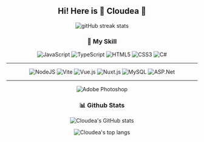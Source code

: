 ## <div align="center">Hi! Here is :herb: **Cloudea** :herb:</div> 

<p align="center">
  <img src="http://github-readme-streak-stats.herokuapp.com?user=CloudeaSoft&hide_border=true&date_format=M%20j%5B%2C%20Y%5D"  alt="gitHub streak stats"/>
</p>

### <div align="center">:herb: My Skill</div>

<p align="center">
  <img src="https://img.shields.io/badge/javascript-%23323330.svg?style=for-the-badge&logo=javascript&logoColor=%23F7DF1E" alt="JavaScript">
  <img src="https://img.shields.io/badge/typescript-%23007ACC.svg?style=for-the-badge&logo=typescript&logoColor=white" alt="TypeScript">
  <img src="https://img.shields.io/badge/html5-%23E34F26.svg?style=for-the-badge&logo=html5&logoColor=white" alt="HTML5">
  <img src="https://img.shields.io/badge/css3-%231572B6.svg?style=for-the-badge&logo=css3&logoColor=white" alt="CSS3">
  <img src="https://img.shields.io/badge/c%23-%23663399.svg?style=for-the-badge&logo=csharp&logoColor=white" alt="C#">
</p>

<hr>

<p align="center">
  <img src="https://img.shields.io/badge/node.js-6DA55F?style=for-the-badge&logo=node.js&logoColor=white" alt="NodeJS">
  <img src="https://img.shields.io/badge/Vite-B73BFE?style=for-the-badge&logo=vite&logoColor=FFD62E" alt="Vite">
  <img src="https://img.shields.io/badge/vuejs-%2335495e.svg?style=for-the-badge&logo=vuedotjs&logoColor=%234FC08D" alt="Vue.js">
  <img src="https://img.shields.io/badge/nuxtjs-%230f172a.svg?style=for-the-badge&logo=nuxtdotjs&logoColor=%234FC08D" alt="Nuxt.js">
  <img src="https://img.shields.io/badge/mysql-%2300f.svg?style=for-the-badge&logo=mysql&logoColor=white" alt="MySQL">
  <img src="https://img.shields.io/badge/asp.net-%23663399.svg?style=for-the-badge&logo=dotnet&logoColor=white" alt="ASP.Net">
</p>

<hr>

<p align="center">
  <img src="https://img.shields.io/badge/adobe%20photoshop-%2331A8FF.svg?style=for-the-badge&logo=adobe%20photoshop&logoColor=white" alt="Adobe Photoshop">
</p>

### <div align="center">📊 Github Stats</div>

<p align="center">
  <img src="https://github-readme-stats.vercel.app/api?username=CloudeaSoft&show_icons=true&hide_border=true"  alt="Cloudea's GitHub stats"/>
</p>

<div align="center"> 
  <img src="https://github-readme-stats.vercel.app/api/top-langs/?username=CloudeaSoft&hide_border=true&layout=compact&langs_count=6&text_color=000&icon_color=fff&bg_color=0,52fa5a,4dfcff,c64dff&theme=graywhite" alt="Cloudea's top langs"/> 
</div>
